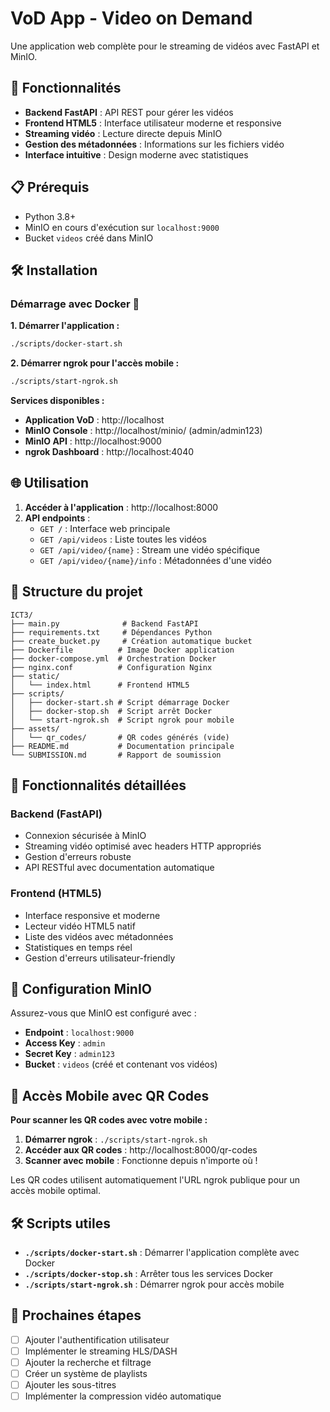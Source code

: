 # VoD App - Video on Demand

Une application web complète pour le streaming de vidéos avec FastAPI et MinIO.

## 🚀 Fonctionnalités

- **Backend FastAPI** : API REST pour gérer les vidéos
- **Frontend HTML5** : Interface utilisateur moderne et responsive
- **Streaming vidéo** : Lecture directe depuis MinIO
- **Gestion des métadonnées** : Informations sur les fichiers vidéo
- **Interface intuitive** : Design moderne avec statistiques

## 📋 Prérequis

- Python 3.8+
- MinIO en cours d'exécution sur `localhost:9000`
- Bucket `videos` créé dans MinIO

## 🛠️ Installation

### Démarrage avec Docker 🐳

**1. Démarrer l'application :**
```bash
./scripts/docker-start.sh
```

**2. Démarrer ngrok pour l'accès mobile :**
```bash
./scripts/start-ngrok.sh
```

**Services disponibles :**
- **Application VoD** : http://localhost
- **MinIO Console** : http://localhost/minio/ (admin/admin123)
- **MinIO API** : http://localhost:9000
- **ngrok Dashboard** : http://localhost:4040

## 🌐 Utilisation

1. **Accéder à l'application** : http://localhost:8000
2. **API endpoints** :
   - `GET /` : Interface web principale
   - `GET /api/videos` : Liste toutes les vidéos
   - `GET /api/video/{name}` : Stream une vidéo spécifique
   - `GET /api/video/{name}/info` : Métadonnées d'une vidéo

## 📁 Structure du projet

```
ICT3/
├── main.py              # Backend FastAPI
├── requirements.txt     # Dépendances Python
├── create_bucket.py     # Création automatique bucket
├── Dockerfile          # Image Docker application
├── docker-compose.yml  # Orchestration Docker
├── nginx.conf          # Configuration Nginx
├── static/
│   └── index.html      # Frontend HTML5
├── scripts/
│   ├── docker-start.sh # Script démarrage Docker
│   ├── docker-stop.sh  # Script arrêt Docker
│   └── start-ngrok.sh  # Script ngrok pour mobile
├── assets/
│   └── qr_codes/       # QR codes générés (vide)
├── README.md           # Documentation principale
└── SUBMISSION.md       # Rapport de soumission
```

## 🎯 Fonctionnalités détaillées

### Backend (FastAPI)
- Connexion sécurisée à MinIO
- Streaming vidéo optimisé avec headers HTTP appropriés
- Gestion d'erreurs robuste
- API RESTful avec documentation automatique

### Frontend (HTML5)
- Interface responsive et moderne
- Lecteur vidéo HTML5 natif
- Liste des vidéos avec métadonnées
- Statistiques en temps réel
- Gestion d'erreurs utilisateur-friendly

## 🔧 Configuration MinIO

Assurez-vous que MinIO est configuré avec :
- **Endpoint** : `localhost:9000`
- **Access Key** : `admin`
- **Secret Key** : `admin123`
- **Bucket** : `videos` (créé et contenant vos vidéos)

## 📱 Accès Mobile avec QR Codes

**Pour scanner les QR codes avec votre mobile :**

1. **Démarrer ngrok** : `./scripts/start-ngrok.sh`
2. **Accéder aux QR codes** : http://localhost:8000/qr-codes
3. **Scanner avec mobile** : Fonctionne depuis n'importe où !

Les QR codes utilisent automatiquement l'URL ngrok publique pour un accès mobile optimal.

## 🛠️ Scripts utiles

- **`./scripts/docker-start.sh`** : Démarrer l'application complète avec Docker
- **`./scripts/docker-stop.sh`** : Arrêter tous les services Docker
- **`./scripts/start-ngrok.sh`** : Démarrer ngrok pour accès mobile

## 🚀 Prochaines étapes

- [ ] Ajouter l'authentification utilisateur
- [ ] Implémenter le streaming HLS/DASH
- [ ] Ajouter la recherche et filtrage
- [ ] Créer un système de playlists
- [ ] Ajouter les sous-titres
- [ ] Implémenter la compression vidéo automatique
